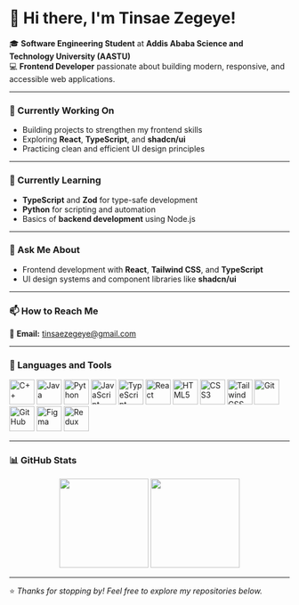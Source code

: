 # 👋 Hi there, I'm Tinsae Zegeye!

🎓 **Software Engineering Student** at **Addis Ababa Science and Technology University (AASTU)**  
💻 **Frontend Developer** passionate about building modern, responsive, and accessible web applications.

---

### 🔭 Currently Working On
- Building projects to strengthen my frontend skills  
- Exploring **React**, **TypeScript**, and **shadcn/ui**  
- Practicing clean and efficient UI design principles  

---

### 🌱 Currently Learning
- **TypeScript** and **Zod** for type-safe development  
- **Python** for scripting and automation  
- Basics of **backend development** using Node.js  

---

### 💬 Ask Me About
- Frontend development with **React**, **Tailwind CSS**, and **TypeScript**  
- UI design systems and component libraries like **shadcn/ui**  

---

### 📫 How to Reach Me
📧 **Email:** [tinsaezegeye@gmail.com](mailto:tinsaezegeye@gmail.com)  

---

### 🧰 Languages and Tools

<p align="left">
  <img src="https://cdn.jsdelivr.net/gh/devicons/devicon/icons/cplusplus/cplusplus-original.svg" alt="C++" width="45" height="45"/>
  <img src="https://cdn.jsdelivr.net/gh/devicons/devicon/icons/java/java-original.svg" alt="Java" width="45" height="45"/>
  <img src="https://cdn.jsdelivr.net/gh/devicons/devicon/icons/python/python-original.svg" alt="Python" width="45" height="45"/>
  <img src="https://cdn.jsdelivr.net/gh/devicons/devicon/icons/javascript/javascript-original.svg" alt="JavaScript" width="45" height="45"/>
  <img src="https://cdn.jsdelivr.net/gh/devicons/devicon/icons/typescript/typescript-original.svg" alt="TypeScript" width="45" height="45"/>
  <img src="https://cdn.jsdelivr.net/gh/devicons/devicon/icons/react/react-original.svg" alt="React" width="45" height="45"/>
  <img src="https://cdn.jsdelivr.net/gh/devicons/devicon/icons/html5/html5-original.svg" alt="HTML5" width="45" height="45"/>
  <img src="https://cdn.jsdelivr.net/gh/devicons/devicon/icons/css3/css3-original.svg" alt="CSS3" width="45" height="45"/>
  <img src="https://cdn.jsdelivr.net/gh/devicons/devicon/icons/tailwindcss/tailwindcss-original.svg" alt="TailwindCSS" width="45" height="45"/>
  <img src="https://cdn.jsdelivr.net/gh/devicons/devicon/icons/git/git-original.svg" alt="Git" width="45" height="45"/>
  <img src="https://cdn.jsdelivr.net/gh/devicons/devicon/icons/github/github-original.svg" alt="GitHub" width="45" height="45"/>
  <img src="https://cdn.jsdelivr.net/gh/devicons/devicon/icons/figma/figma-original.svg" alt="Figma" width="45" height="45"/>
  <img src="https://cdn.jsdelivr.net/gh/devicons/devicon/icons/redux/redux-original.svg" alt="Redux" width="45" height="45"/>
</p>

---

### 📊 GitHub Stats

<p align="center">
  <img src="https://github-readme-stats.vercel.app/api?username=TinsaeZegeye&show_icons=true&theme=tokyonight" height="160"/>
  <img src="https://github-readme-stats.vercel.app/api/top-langs/?username=TinsaeZegeye&layout=compact&theme=tokyonight" height="160"/>
</p>

---

⭐️ *Thanks for stopping by! Feel free to explore my repositories below.*
